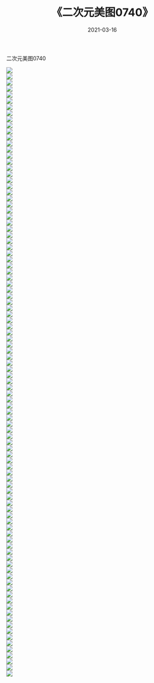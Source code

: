 ﻿---
layout: post
title:  《二次元美图0740》
date:   2021-03-16
img: http://imgx.orgx.ga/二次元/2021/二次元美图0740/000.jpg
categories: [美女, 清纯, 唯美]
---

二次元美图0740

 ![](http://imgx.orgx.ga/二次元/2021/二次元美图0740/001.png) <br>![](http://imgx.orgx.ga/二次元/2021/二次元美图0740/002.png) <br>![](http://imgx.orgx.ga/二次元/2021/二次元美图0740/003.png) <br>![](http://imgx.orgx.ga/二次元/2021/二次元美图0740/004.png) <br>![](http://imgx.orgx.ga/二次元/2021/二次元美图0740/005.png) <br>![](http://imgx.orgx.ga/二次元/2021/二次元美图0740/006.png) <br>![](http://imgx.orgx.ga/二次元/2021/二次元美图0740/007.png) <br>![](http://imgx.orgx.ga/二次元/2021/二次元美图0740/008.png) <br>![](http://imgx.orgx.ga/二次元/2021/二次元美图0740/009.png) <br>![](http://imgx.orgx.ga/二次元/2021/二次元美图0740/010.png) <br>![](http://imgx.orgx.ga/二次元/2021/二次元美图0740/011.png) <br>![](http://imgx.orgx.ga/二次元/2021/二次元美图0740/012.png) <br>![](http://imgx.orgx.ga/二次元/2021/二次元美图0740/013.png) <br>![](http://imgx.orgx.ga/二次元/2021/二次元美图0740/014.png) <br>![](http://imgx.orgx.ga/二次元/2021/二次元美图0740/015.png) <br>![](http://imgx.orgx.ga/二次元/2021/二次元美图0740/016.png) <br>![](http://imgx.orgx.ga/二次元/2021/二次元美图0740/017.png) <br>![](http://imgx.orgx.ga/二次元/2021/二次元美图0740/018.png) <br>![](http://imgx.orgx.ga/二次元/2021/二次元美图0740/019.png) <br>![](http://imgx.orgx.ga/二次元/2021/二次元美图0740/020.png) <br>![](http://imgx.orgx.ga/二次元/2021/二次元美图0740/021.png) <br>![](http://imgx.orgx.ga/二次元/2021/二次元美图0740/022.png) <br>![](http://imgx.orgx.ga/二次元/2021/二次元美图0740/023.png) <br>![](http://imgx.orgx.ga/二次元/2021/二次元美图0740/024.png) <br>![](http://imgx.orgx.ga/二次元/2021/二次元美图0740/025.png) <br>![](http://imgx.orgx.ga/二次元/2021/二次元美图0740/026.png) <br>![](http://imgx.orgx.ga/二次元/2021/二次元美图0740/027.png) <br>![](http://imgx.orgx.ga/二次元/2021/二次元美图0740/028.png) <br>![](http://imgx.orgx.ga/二次元/2021/二次元美图0740/029.png) <br>![](http://imgx.orgx.ga/二次元/2021/二次元美图0740/030.png) <br>![](http://imgx.orgx.ga/二次元/2021/二次元美图0740/031.png) <br>![](http://imgx.orgx.ga/二次元/2021/二次元美图0740/032.png) <br>![](http://imgx.orgx.ga/二次元/2021/二次元美图0740/033.png) <br>![](http://imgx.orgx.ga/二次元/2021/二次元美图0740/034.png) <br>![](http://imgx.orgx.ga/二次元/2021/二次元美图0740/035.png) <br>![](http://imgx.orgx.ga/二次元/2021/二次元美图0740/036.png) <br>![](http://imgx.orgx.ga/二次元/2021/二次元美图0740/037.png) <br>![](http://imgx.orgx.ga/二次元/2021/二次元美图0740/038.png) <br>![](http://imgx.orgx.ga/二次元/2021/二次元美图0740/039.png) <br>![](http://imgx.orgx.ga/二次元/2021/二次元美图0740/040.png) <br>![](http://imgx.orgx.ga/二次元/2021/二次元美图0740/041.png) <br>![](http://imgx.orgx.ga/二次元/2021/二次元美图0740/042.png) <br>![](http://imgx.orgx.ga/二次元/2021/二次元美图0740/043.png) <br>![](http://imgx.orgx.ga/二次元/2021/二次元美图0740/044.png) <br>![](http://imgx.orgx.ga/二次元/2021/二次元美图0740/045.png) <br>![](http://imgx.orgx.ga/二次元/2021/二次元美图0740/046.png) <br>![](http://imgx.orgx.ga/二次元/2021/二次元美图0740/047.png) <br>![](http://imgx.orgx.ga/二次元/2021/二次元美图0740/048.png) <br>![](http://imgx.orgx.ga/二次元/2021/二次元美图0740/049.png) <br>![](http://imgx.orgx.ga/二次元/2021/二次元美图0740/050.png) <br>![](http://imgx.orgx.ga/二次元/2021/二次元美图0740/051.png) <br>![](http://imgx.orgx.ga/二次元/2021/二次元美图0740/052.png) <br>![](http://imgx.orgx.ga/二次元/2021/二次元美图0740/053.png) <br>![](http://imgx.orgx.ga/二次元/2021/二次元美图0740/054.png) <br>![](http://imgx.orgx.ga/二次元/2021/二次元美图0740/055.png) <br>![](http://imgx.orgx.ga/二次元/2021/二次元美图0740/056.png) <br>![](http://imgx.orgx.ga/二次元/2021/二次元美图0740/057.png) <br>![](http://imgx.orgx.ga/二次元/2021/二次元美图0740/058.png) <br>![](http://imgx.orgx.ga/二次元/2021/二次元美图0740/059.png) <br>![](http://imgx.orgx.ga/二次元/2021/二次元美图0740/060.png) <br>![](http://imgx.orgx.ga/二次元/2021/二次元美图0740/061.png) <br>![](http://imgx.orgx.ga/二次元/2021/二次元美图0740/062.png) <br>![](http://imgx.orgx.ga/二次元/2021/二次元美图0740/063.png) <br>![](http://imgx.orgx.ga/二次元/2021/二次元美图0740/064.png) <br>![](http://imgx.orgx.ga/二次元/2021/二次元美图0740/065.png) <br>![](http://imgx.orgx.ga/二次元/2021/二次元美图0740/066.png) <br>![](http://imgx.orgx.ga/二次元/2021/二次元美图0740/067.png) <br>![](http://imgx.orgx.ga/二次元/2021/二次元美图0740/068.png) <br>![](http://imgx.orgx.ga/二次元/2021/二次元美图0740/069.png) <br>![](http://imgx.orgx.ga/二次元/2021/二次元美图0740/070.png) <br>![](http://imgx.orgx.ga/二次元/2021/二次元美图0740/071.png) <br>![](http://imgx.orgx.ga/二次元/2021/二次元美图0740/072.png) <br>![](http://imgx.orgx.ga/二次元/2021/二次元美图0740/073.png) <br>![](http://imgx.orgx.ga/二次元/2021/二次元美图0740/074.png) <br>![](http://imgx.orgx.ga/二次元/2021/二次元美图0740/075.png) <br>![](http://imgx.orgx.ga/二次元/2021/二次元美图0740/076.png) <br>![](http://imgx.orgx.ga/二次元/2021/二次元美图0740/077.png) <br>![](http://imgx.orgx.ga/二次元/2021/二次元美图0740/078.png) <br>![](http://imgx.orgx.ga/二次元/2021/二次元美图0740/079.png) <br>![](http://imgx.orgx.ga/二次元/2021/二次元美图0740/080.png) <br>![](http://imgx.orgx.ga/二次元/2021/二次元美图0740/081.png) <br>![](http://imgx.orgx.ga/二次元/2021/二次元美图0740/082.png) <br>![](http://imgx.orgx.ga/二次元/2021/二次元美图0740/083.png) <br>![](http://imgx.orgx.ga/二次元/2021/二次元美图0740/084.png) <br>![](http://imgx.orgx.ga/二次元/2021/二次元美图0740/085.png) <br>![](http://imgx.orgx.ga/二次元/2021/二次元美图0740/086.png) <br>![](http://imgx.orgx.ga/二次元/2021/二次元美图0740/087.png) <br>![](http://imgx.orgx.ga/二次元/2021/二次元美图0740/088.png) <br>![](http://imgx.orgx.ga/二次元/2021/二次元美图0740/089.png) <br>![](http://imgx.orgx.ga/二次元/2021/二次元美图0740/090.png) <br>![](http://imgx.orgx.ga/二次元/2021/二次元美图0740/091.png) <br>![](http://imgx.orgx.ga/二次元/2021/二次元美图0740/092.png) <br>![](http://imgx.orgx.ga/二次元/2021/二次元美图0740/093.png) <br>![](http://imgx.orgx.ga/二次元/2021/二次元美图0740/094.png) <br>![](http://imgx.orgx.ga/二次元/2021/二次元美图0740/095.png) <br>![](http://imgx.orgx.ga/二次元/2021/二次元美图0740/096.png) <br>![](http://imgx.orgx.ga/二次元/2021/二次元美图0740/097.png) <br>![](http://imgx.orgx.ga/二次元/2021/二次元美图0740/098.png) <br>![](http://imgx.orgx.ga/二次元/2021/二次元美图0740/099.png) <br>![](http://imgx.orgx.ga/二次元/2021/二次元美图0740/100.png) <br>